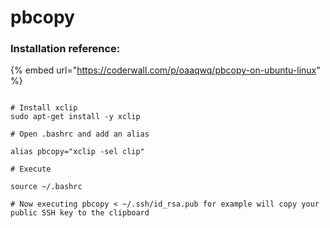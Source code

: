 # pbcopy

### Installation reference:

{% embed url="https://coderwall.com/p/oaaqwq/pbcopy-on-ubuntu-linux" %}

```

# Install xclip
sudo apt-get install -y xclip

# Open .bashrc and add an alias

alias pbcopy="xclip -sel clip"

# Execute

source ~/.bashrc

# Now executing pbcopy < ~/.ssh/id_rsa.pub for example will copy your public SSH key to the clipboard

```
